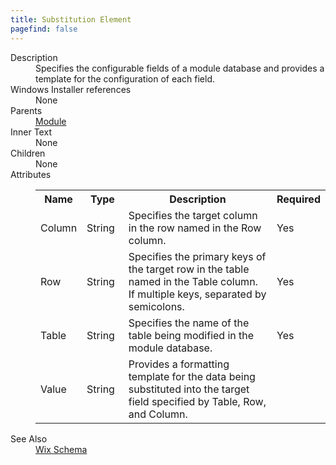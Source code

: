 ```yaml
---
title: Substitution Element
pagefind: false
---
```

<dl>
  <dt>Description</dt>
  <dd>Specifies the configurable fields of a module database and provides a template for the configuration of each field.</dd>
  <dt>Windows Installer references</dt>
  <dd>None</dd>
  <dt>Parents</dt>
  <dd>
    <a href="../module/">Module</a>
  </dd>
  <dt>Inner Text</dt>
  <dd>None</dd>
  <dt>Children</dt>
  <dd>None</dd>
  <dt>Attributes</dt>
  <dd>
    <table cellspacing="0" cellpadding="0" class="schema">
      <tr>
        <th width="15%">Name</th>
        <th width="15%">Type</th>
        <th width="65%">Description</th>
        <th width="15%">Required</th>
      </tr>
      <tr>
        <td>Column</td>
        <td>String</td>
        <td>Specifies the target column in the row named in the Row column.</td>
        <td>Yes</td>
      </tr>
      <tr>
        <td>Row</td>
        <td>String</td>
        <td>Specifies the primary keys of the target row in the table named in the Table column. If multiple keys, separated by semicolons.</td>
        <td>Yes</td>
      </tr>
      <tr>
        <td>Table</td>
        <td>String</td>
        <td>Specifies the name of the table being modified in the module database.</td>
        <td>Yes</td>
      </tr>
      <tr>
        <td>Value</td>
        <td>String</td>
        <td>Provides a formatting template for the data being substituted into the target field specified by Table, Row, and Column.</td>
        <td>&nbsp;</td>
      </tr>
    </table>
  </dd>
  <dt>See Also</dt>
  <dd>
    <a href="../">Wix Schema</a>
  </dd>
</dl>
